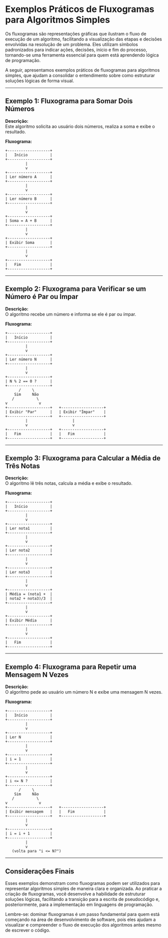 
# Exemplos Práticos de Fluxogramas para Algoritmos Simples

Os fluxogramas são representações gráficas que ilustram o fluxo de execução de um algoritmo, facilitando a visualização das etapas e decisões envolvidas na resolução de um problema. Eles utilizam símbolos padronizados para indicar ações, decisões, início e fim do processo, tornando-se uma ferramenta essencial para quem está aprendendo lógica de programação.

A seguir, apresentamos exemplos práticos de fluxogramas para algoritmos simples, que ajudam a consolidar o entendimento sobre como estruturar soluções lógicas de forma visual.

---

## Exemplo 1: Fluxograma para Somar Dois Números

**Descrição:**  
Este algoritmo solicita ao usuário dois números, realiza a soma e exibe o resultado.

**Fluxograma:**

```
+-------------------+
|   Início          |
+-------------------+
         |
         v
+-------------------+
| Ler número A      |
+-------------------+
         |
         v
+-------------------+
| Ler número B      |
+-------------------+
         |
         v
+-------------------+
| Soma = A + B      |
+-------------------+
         |
         v
+-------------------+
| Exibir Soma       |
+-------------------+
         |
         v
+-------------------+
|   Fim             |
+-------------------+
```

---

## Exemplo 2: Fluxograma para Verificar se um Número é Par ou Ímpar

**Descrição:**  
O algoritmo recebe um número e informa se ele é par ou ímpar.

**Fluxograma:**

```
+-------------------+
|   Início          |
+-------------------+
         |
         v
+-------------------+
| Ler número N      |
+-------------------+
         |
         v
+-------------------+
| N % 2 == 0 ?      |
+-------------------+
      /     \
    Sim     Não
   /          \
v              v
+-------------------+   +-------------------+
| Exibir "Par"      |   | Exibir "Ímpar"    |
+-------------------+   +-------------------+
         |                    |
         v                    v
+-------------------+   +-------------------+
|   Fim             |   |   Fim             |
+-------------------+   +-------------------+
```

---

## Exemplo 3: Fluxograma para Calcular a Média de Três Notas

**Descrição:**  
O algoritmo lê três notas, calcula a média e exibe o resultado.

**Fluxograma:**

```
+-------------------+
|   Início          |
+-------------------+
         |
         v
+-------------------+
| Ler nota1         |
+-------------------+
         |
         v
+-------------------+
| Ler nota2         |
+-------------------+
         |
         v
+-------------------+
| Ler nota3         |
+-------------------+
         |
         v
+-------------------+
| Média = (nota1 +  |
| nota2 + nota3)/3  |
+-------------------+
         |
         v
+-------------------+
| Exibir Média      |
+-------------------+
         |
         v
+-------------------+
|   Fim             |
+-------------------+
```

---

## Exemplo 4: Fluxograma para Repetir uma Mensagem N Vezes

**Descrição:**  
O algoritmo pede ao usuário um número N e exibe uma mensagem N vezes.

**Fluxograma:**

```
+-------------------+
|   Início          |
+-------------------+
         |
         v
+-------------------+
| Ler N             |
+-------------------+
         |
         v
+-------------------+
| i = 1             |
+-------------------+
         |
         v
+-------------------+
| i <= N ?          |
+-------------------+
      /     \
    Sim     Não
   /          \
v              v
+-------------------+   +-------------------+
| Exibir mensagem   |   |   Fim             |
+-------------------+   +-------------------+
         |
         v
+-------------------+
| i = i + 1         |
+-------------------+
         |
         v
   (volta para "i <= N?")
```

---

## Considerações Finais

Esses exemplos demonstram como fluxogramas podem ser utilizados para representar algoritmos simples de maneira clara e organizada. Ao praticar a criação de fluxogramas, você desenvolve a habilidade de estruturar soluções lógicas, facilitando a transição para a escrita de pseudocódigo e, posteriormente, para a implementação em linguagens de programação.

Lembre-se: dominar fluxogramas é um passo fundamental para quem está começando na área de desenvolvimento de software, pois eles ajudam a visualizar e compreender o fluxo de execução dos algoritmos antes mesmo de escrever o código.
```
